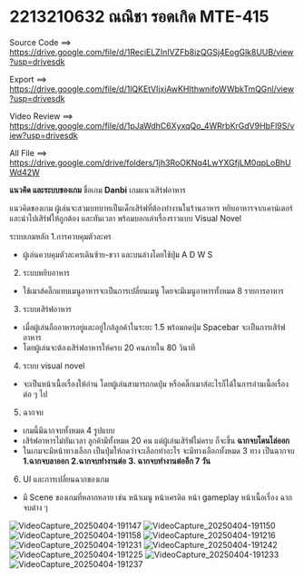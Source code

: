 # 2213210632 ณณิชา รอดเกิด MTE-415

Source Code ==> https://drive.google.com/file/d/1ReciELZInIVZFb8izQGSj4EogGlk8UUB/view?usp=drivesdk

Export ==> https://drive.google.com/file/d/1lQKEtVIjxjAwKHIthwnifoWWbkTmQGnl/view?usp=drivesdk

Video Review ==> https://drive.google.com/file/d/1pJaWdhC6XyxqQo_4WRrbKrGdV9HbFl9S/view?usp=drivesdk

All File ==> https://drive.google.com/drive/folders/1jh3RoOKNq4LwYXGfjLM0qpLoBhUWd42W

**แนวคิด และระบบของเกม**
ชื่อเกม
**Danbi** เกมแนวเสิร์ฟอาหาร

แนวคิดของเกม 
ผู้เล่นจะสวมบทบาทเป็นเด็กเสิร์ฟที่ต้องทำงานในร้านอาหาร หยิบอาหารจากเคาน์เตอร์ และนำไปเสิร์ฟให้ถูกต้อง และทันเวลา พร้อมบอกเล่าเรื่องราวแบบ Visual Novel

ระบบเกมหลัก
1.การควบคุมตัวละคร
- ผู้เล่นควบคุมตัวละครเดินซ้าย-ขวา และบนล่างโดยใช้ปุ่ม A D W S

2. ระบบหยิบอาหาร
- ใช้เมาส์คลิ๊กแทบเมนูอาหารจะเป็นการเปลี่ยนเมนู โดยจะมีเมนูอาหารทั้งหมด 8 รายการอาหาร
  
3. ระบบเสิร์ฟอาหาร
- เมื่อผู้เล่นถืออาหารอยู่และอยู่ใกล้ลูกค้าในระยะ 1.5 พร้อมกดปุ่ม Spacebar จะเป็นการเสิร์ฟอาหาร
- โดยผู้เล่นจะต้องเสิร์ฟอาหารให้ครบ 20 คนภายใน 80 วินาที

4. ระบบ visual novel
- จะเป็นหน้าเนื้อเรื่องให้อ่าน โดยผู้เล่นสามารถกดปุ่ม หรือคลิ๊กเมาส์อะไรก็ได้ในการอ่านเนื้อเรื่องต่อ ๆ ไป

5. ฉากจบ
- เกมนี้มีฉากจบทั้งหมด 4 รูปแบบ
- เสิร์ฟอาหารไม่ทันเวลา ลูกค้ามีทั้งหมด 20 คน แต่ผู้เล่นเสิร์ฟไม่ครบ ก็จะขึ้น **ฉากจบโดนไล่ออก**
- ในเกมจะมีหน้าทางเลือก เป็นปุ่มให้กดว่าจะเลือกทำอะไร จะมีทางเลือกทั้งหมด 3 ทาง เป็นฉากจบ **1.ฉากจบลาออก** **2.ฉากจบทำงานต่อ** **3. ฉากจบทำงานต่ออีก 7 วัน**

6. UI และการเปลี่ยนฉากของเกม
- มี Scene ของเกมที่หลากหลาย เช่น หน้าเมนู หน้าเครดิต หน้า gameplay หน้าเนื้อเรื่อง ฉากจบต่าง ๆ

![VideoCapture_20250404-191147](https://github.com/user-attachments/assets/b557b073-47f6-4fd5-b1c3-445583055c9c)
![VideoCapture_20250404-191150](https://github.com/user-attachments/assets/976d0a1a-38a9-4ce4-83dd-38f7aef907da)
![VideoCapture_20250404-191158](https://github.com/user-attachments/assets/f312b741-7e02-4344-a079-9a6ffe9f84c4)
![VideoCapture_20250404-191216](https://github.com/user-attachments/assets/598cea5d-2098-4745-9008-73378ca6a9de)
![VideoCapture_20250404-191231](https://github.com/user-attachments/assets/c23dac9c-c74e-414b-b232-2c14fbd64981)
![VideoCapture_20250404-191242](https://github.com/user-attachments/assets/447b6b34-6509-4eec-9112-bf361e80997c)
![VideoCapture_20250404-191225](https://github.com/user-attachments/assets/871a833d-8413-42dd-a773-3068c530b927)
![VideoCapture_20250404-191233](https://github.com/user-attachments/assets/23180061-1633-4809-ab9f-9fe12b505a6e)
![VideoCapture_20250404-191237](https://github.com/user-attachments/assets/97a4941e-d82d-418f-835e-28adf26ca473)
